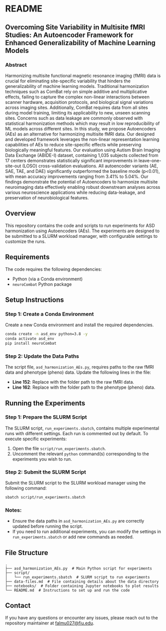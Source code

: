 # README

## Overcoming Site Variability in Multisite fMRI Studies: An Autoencoder Framework for Enhanced Generalizability of Machine Learning Models

### Abstract

Harmonizing multisite functional magnetic resonance imaging (fMRI) data is crucial for eliminating site-specific variability that hinders the generalizability of machine learning models. Traditional harmonization techniques such as ComBat rely on simple additive and multiplicative effects, failing to capture the complex non-linear interactions between scanner hardware, acquisition protocols, and biological signal variations across imaging sites. Additionally, ComBat requires data from all sites during model training, limiting its applicability to new, unseen scanning sites. Concerns such as data leakage are commonly observed with statistical harmonization methods which may result in low reproducibility of ML models across different sites. In this study, we propose Autoencoders (AEs) as an alternative for harmonizing multisite fMRI data. Our designed and developed framework leverages the non-linear representation learning capabilities of AEs to reduce site-specific effects while preserving biologically meaningful features. Our evaluation using Autism Brain Imaging Data Exchange (ABIDE-I) dataset, containing 1,035 subjects collected from 17 centers demonstrates statistically significant improvements in leave-one-site-out (LOSO) cross-validation evaluations. All autoencoder variants (AE, SAE, TAE, and DAE) significantly outperformed the baseline mode (p<0.01), with mean accuracy improvements ranging from 3.41% to 5.04%. Our findings demonstrate the potential of Autoencoders to harmonize multisite neuroimaging data effectively enabling robust downstream analyses across various neuroscience applications while reducing data-leakage, and preservation of neurobiological features.


## Overview

This repository contains the code and scripts to run experiments for ASD harmonization using Autoencoders (AEs). The experiments are designed to be submitted to a SLURM workload manager, with configurable settings to customize the runs.

## Requirements

The code requires the following dependencies:

- Python (via a Conda environment)
- `neuroCombat` Python package

## Setup Instructions

### Step 1: Create a Conda Environment

Create a new Conda environment and install the required dependencies.

```bash
conda create -n asd_env python=3.8 -y
conda activate asd_env
pip install neuroCombat
```

### Step 2: Update the Data Paths

The script file, `asd_harmonization_AEs.py`, requires paths to the raw fMRI data and phenotype (pheno) data. Update the following lines in the file:

- **Line 152**: Replace with the folder path to the raw fMRI data.
- **Line 162**: Replace with the folder path to the phenotype (pheno) data.

## Running the Experiments

### Step 1: Prepare the SLURM Script

The SLURM script, `run_experiments.sbatch`, contains multiple experimental runs with different settings. Each run is commented out by default. To execute specific experiments:

1. Open the file `script/run_experiments.sbatch`.
2. Uncomment the relevant `python` command(s) corresponding to the experiments you wish to run.

### Step 2: Submit the SLURM Script

Submit the SLURM script to the SLURM workload manager using the following command:

```bash
sbatch script/run_experiments.sbatch
```

### Notes:

- Ensure the data paths in `asd_harmonization_AEs.py` are correctly updated before running the script.
- If you need to run additional experiments, you can modify the settings in `run_experiments.sbatch` or add new commands as needed.

## File Structure

```
.
├── asd_harmonization_AEs.py  # Main Python script for experiments
├── script/
│   └── run_experiments.sbatch  # SLURM script to run experiments
├── data-files.md  # File containing details about the data directory
├── notebooks/  # Folder containing Jupyter notebooks to plot results
└── README.md  # Instructions to set up and run the code
```

## Contact

If you have any questions or encounter any issues, please reach out to the repository maintainer at [falmu027@fiu.edu](mailto\:falmu027@fiu.edu).

